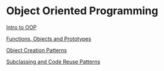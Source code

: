# Object Oriented Programming

[Intro to OOP](Object%20Oriented%20Programming%20540f5165519f49528e536303108ef9b6/Intro%20to%20OOP%201656fbd3aaaa4202a010e98c68354d1e.md)

[Functions, Objects and Prototypes](Object%20Oriented%20Programming%20540f5165519f49528e536303108ef9b6/Functions,%20Objects%20and%20Prototypes%20e2b45e20df1749bab178e23d617acbac.md)

[Object Creation Patterns](Object%20Oriented%20Programming%20540f5165519f49528e536303108ef9b6/Object%20Creation%20Patterns%204eeb8ebac4e34ba79de2bcba8637ccde.md)

[Subclassing and Code Reuse Patterns](Object%20Oriented%20Programming%20540f5165519f49528e536303108ef9b6/Subclassing%20and%20Code%20Reuse%20Patterns%204ec189def825407c9c7a869c398a2a37.md)